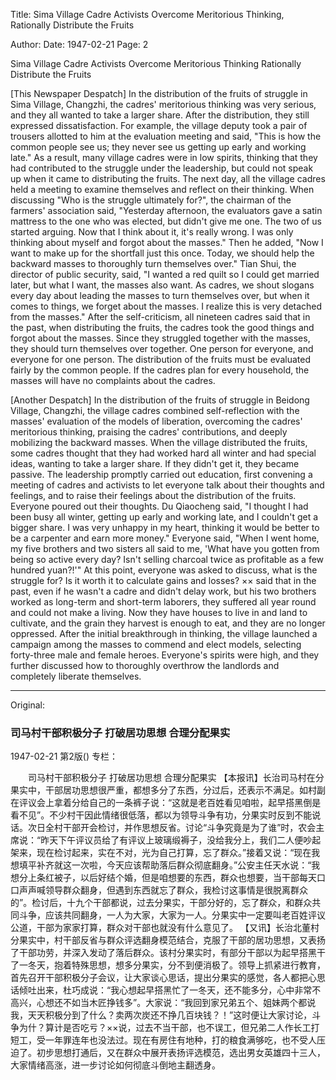 Title: Sima Village Cadre Activists Overcome Meritorious Thinking, Rationally Distribute the Fruits

Author:
Date: 1947-02-21
Page: 2

Sima Village Cadre Activists
	Overcome Meritorious Thinking
	Rationally Distribute the Fruits

[This Newspaper Despatch] In the distribution of the fruits of struggle in Sima Village, Changzhi, the cadres' meritorious thinking was very serious, and they all wanted to take a larger share. After the distribution, they still expressed dissatisfaction. For example, the village deputy took a pair of trousers allotted to him at the evaluation meeting and said, "This is how the common people see us; they never see us getting up early and working late." As a result, many village cadres were in low spirits, thinking that they had contributed to the struggle under the leadership, but could not speak up when it came to distributing the fruits. The next day, all the village cadres held a meeting to examine themselves and reflect on their thinking. When discussing "Who is the struggle ultimately for?", the chairman of the farmers' association said, "Yesterday afternoon, the evaluators gave a satin mattress to the one who was elected, but didn't give me one. The two of us started arguing. Now that I think about it, it's really wrong. I was only thinking about myself and forgot about the masses." Then he added, "Now I want to make up for the shortfall just this once. Today, we should help the backward masses to thoroughly turn themselves over." Tian Shui, the director of public security, said, "I wanted a red quilt so I could get married later, but what I want, the masses also want. As cadres, we shout slogans every day about leading the masses to turn themselves over, but when it comes to things, we forget about the masses. I realize this is very detached from the masses." After the self-criticism, all nineteen cadres said that in the past, when distributing the fruits, the cadres took the good things and forgot about the masses. Since they struggled together with the masses, they should turn themselves over together. One person for everyone, and everyone for one person. The distribution of the fruits must be evaluated fairly by the common people. If the cadres plan for every household, the masses will have no complaints about the cadres.

[Another Despatch] In the distribution of the fruits of struggle in Beidong Village, Changzhi, the village cadres combined self-reflection with the masses' evaluation of the models of liberation, overcoming the cadres' meritorious thinking, praising the cadres' contributions, and deeply mobilizing the backward masses. When the village distributed the fruits, some cadres thought that they had worked hard all winter and had special ideas, wanting to take a larger share. If they didn't get it, they became passive. The leadership promptly carried out education, first convening a meeting of cadres and activists to let everyone talk about their thoughts and feelings, and to raise their feelings about the distribution of the fruits. Everyone poured out their thoughts. Du Qiaocheng said, "I thought I had been busy all winter, getting up early and working late, and I couldn't get a bigger share. I was very unhappy in my heart, thinking it would be better to be a carpenter and earn more money." Everyone said, "When I went home, my five brothers and two sisters all said to me, 'What have you gotten from being so active every day? Isn't selling charcoal twice as profitable as a few hundred yuan?!'" At this point, everyone was asked to discuss, what is the struggle for? Is it worth it to calculate gains and losses? ×× said that in the past, even if he wasn't a cadre and didn't delay work, but his two brothers worked as long-term and short-term laborers, they suffered all year round and could not make a living. Now they have houses to live in and land to cultivate, and the grain they harvest is enough to eat, and they are no longer oppressed. After the initial breakthrough in thinking, the village launched a campaign among the masses to commend and elect models, selecting forty-three male and female heroes. Everyone's spirits were high, and they further discussed how to thoroughly overthrow the landlords and completely liberate themselves.



<hr /> 

Original: 


### 司马村干部积极分子  打破居功思想  合理分配果实

1947-02-21
第2版()
专栏：

　　司马村干部积极分子
    打破居功思想
    合理分配果实
    【本报讯】长治司马村在分果实中，干部居功思想很严重，都想多分了东西，分过后，还表示不满足。如村副在评议会上拿着分给自己的一条裤子说：“这就是老百姓看见咱啦，起早搭黑倒是看不见”。不少村干因此情绪很低落，都以为领导斗争有功，分果实时反到不能说话。次日全村干部开会检讨，并作思想反省。讨论“斗争究竟是为了谁”时，农会主席说：“昨天下午评议员给了有评议上玻璃缎褥子，没给我分上，我们二人便吵起架来，现在检讨起来，实在不对，光为自己打算，忘了群众。”接着又说：“现在我想填平补齐就这一次啦，今天应该帮助落后群众彻底翻身。”公安主任天水说：“我想分上条红被子，以后好结个婚，但是咱想要的东西，群众也想要，当干部每天口口声声喊领导群众翻身，但遇到东西就忘了群众，我检讨这事情是很脱离群众的”。检讨后，十九个干部都说，过去分果实，干部分好的，忘了群众，和群众共同斗争，应该共同翻身，一人为大家，大家为一人。分果实中一定要叫老百姓评议公道，干部为家家打算，群众对干部也就没有什么意见了。
    【又讯】长治北董村分果实中，村干部反省与群众评选翻身模范结合，克服了干部的居功思想，又表扬了干部功劳，并深入发动了落后群众。该村分果实时，有部分干部以为起早搭黑干了一冬天，抱着特殊思想，想多分果实，分不到便消极了。领导上抓紧进行教育，首先召开干部积极分子会议，让大家谈心思话，提出分果实的感觉，各人都把心思话倾吐出来，杜巧成说：“我心想起早搭黑忙了一冬天，还不能多分，心中非常不高兴，心想还不如当木匠挣钱多”。大家说：“我回到家兄弟五个、姐妹两个都说我，天天积极分到了什么？卖两次炭还不挣几百块钱？！”这时便让大家讨论，斗争为什？算计是否吃亏？××说，过去不当干部，也不误工，但兄弟二人作长工打短工，受一年罪连年也没法过。现在有房住有地种，打的粮食满够吃，也不受人压迫了。初步思想打通后，又在群众中展开表扬评选模范，选出男女英雄四十三人，大家情绪高涨，进一步讨论如何彻底斗倒地主翻透身。
